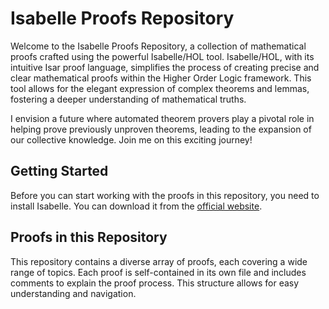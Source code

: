 # Isabelle Proofs Repository

Welcome to the Isabelle Proofs Repository, a collection of mathematical proofs crafted using the powerful Isabelle/HOL tool. Isabelle/HOL, with its intuitive Isar proof language, simplifies the process of creating precise and clear mathematical proofs within the Higher Order Logic framework. This tool allows for the elegant expression of complex theorems and lemmas, fostering a deeper understanding of mathematical truths.

I envision a future where automated theorem provers play a pivotal role in helping prove previously unproven theorems, leading to the expansion of our collective knowledge. Join me on this exciting journey!

## Getting Started

Before you can start working with the proofs in this repository, you need to install Isabelle. You can download it from the [official website](https://isabelle.in.tum.de/).

## Proofs in this Repository

This repository contains a diverse array of proofs, each covering a wide range of topics. Each proof is self-contained in its own file and includes comments to explain the proof process. This structure allows for easy understanding and navigation.